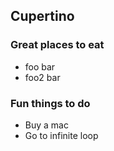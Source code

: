 ## Cupertino
### Great places to eat
- foo bar
- foo2 bar
### Fun things to do
- Buy a mac
- Go to infinite loop

